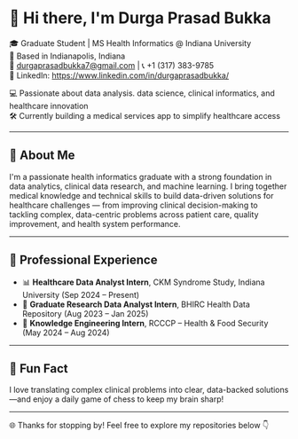 # 👋 Hi there, I'm Durga Prasad Bukka

🎓 Graduate Student | MS Health Informatics @ Indiana University  
📍 Based in Indianapolis, Indiana  
📧 durgaprasadbukka7@gmail.com | 📞 +1 (317) 383-9785  
🔗 LinkedIn: https://www.linkedin.com/in/durgaprasadbukka/ 

💻 Passionate about data analysis. data science, clinical informatics, and healthcare innovation  
🛠️ Currently building a medical services app to simplify healthcare access

---
## 💼 About Me
I'm a passionate health informatics graduate with a strong foundation in data analytics, clinical data research, and machine learning. I bring together medical knowledge and technical skills to build data-driven solutions for healthcare challenges — from improving clinical decision-making to tackling complex, data-centric problems across patient care, quality improvement, and health system performance.

---

## 🧪 Professional Experience
-  📊 **Healthcare Data Analyst Intern**, CKM Syndrome Study, Indiana University (Sep 2024 – Present)
- 🧠 **Graduate Research Data Analyst Intern**, BHIRC Health Data Repository (Aug 2023 – Jan 2025)  
- 🤝 **Knowledge Engineering Intern**, RCCCP – Health & Food Security (May 2024 – Aug 2024)

---
## 🧠 Fun Fact
I love translating complex clinical problems into clear, data-backed solutions—and enjoy a daily game of chess to keep my brain sharp!

---
🌐 Thanks for stopping by! Feel free to explore my repositories below 👇
